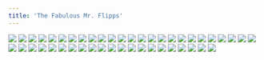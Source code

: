 ```yaml
---
title: 'The Fabulous Mr. Flipps'
---
```


![](great346.jpg)
![](great347.jpg)
![](great348.jpg)
![](great349.jpg)
![](great350.jpg)
![](great351.jpg)
![](great352.jpg)
![](great353.jpg)
![](great354.jpg)
![](great355.jpg)
![](great356.jpg)
![](great357.jpg)
![](great358.jpg)
![](great359.jpg)
![](great360.jpg)
![](great361.jpg)
![](great362.jpg)
![](great363.jpg)
![](great364.jpg)
![](great365.jpg)
![](great366.jpg)
![](great367.jpg)
![](great368.jpg)
![](great369.jpg)
![](great370.jpg)
![](great371.jpg)
![](great372.jpg)
![](great373.jpg)
![](great374.jpg)
![](great375.jpg)
![](great376.jpg)
![](great377.jpg)
![](great378.jpg)
![](great379.jpg)
![](great380.jpg)
![](great381.jpg)
![](great382.jpg)
![](great383.jpg)
![](great384.jpg)
![](great385.jpg)
![](great386.jpg)
![](great387.jpg)
![](great388.jpg)
![](great389.jpg)
![](great390.jpg)
![](great391.jpg)